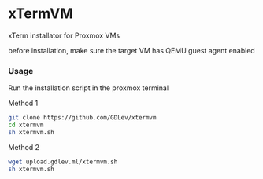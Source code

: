 # xTermVM
xTerm installator for Proxmox VMs

before installation, make sure the target VM has QEMU guest agent enabled 
### Usage
Run the installation script in the proxmox terminal 

Method 1
``` sh
git clone https://github.com/GDLev/xtermvm
cd xtermvm
sh xtermvm.sh
```
Method 2
``` sh
wget upload.gdlev.ml/xtermvm.sh 
sh xtermvm.sh
```
